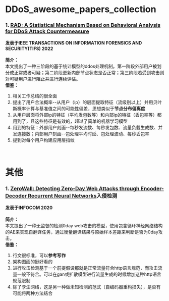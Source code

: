 # DDoS_awesome_papers_collection  
### 1. [RAD: A Statistical Mechanism Based on Behavioral Analysis for DDoS Attack Countermeasure](https://github.com/2654400439/DDoS_awesome_papers_collection/blob/main/papers/Hajimaghsoodi%20%E5%92%8C%20Jalili%20-%202022%20-%20RAD%20A%20Statistical%20Mechanism%20Based%20on%20Behavioral%20A.pdf)
**发表于IEEE TRANSACTIONS ON INFORMATION FORENSICS AND SECURITY(TIFS) 2022**  
<br/>
**简介：**  
本文提出了一种三阶段的基于统计模型的ddos处理机制。第一阶段外部用户被划分成正常或者可疑；第二阶段更新内部节点状态是否正常；第三阶段若受到攻击则对可疑用户进行阻止并进行连续评估。  
**借鉴：**  
1. 相关工作总结的很全面
2. 提出了用户合法概率--从用户（ip）的层面提取特征（流级别以上）并用贝叶斯概率计算与基准值之间的可能性偏差，思想类似于**节点分布偏离度**
3. 从用户层面将外部ip的特征（平均发包数等）和内部ip的特征（丢包率等）都用到了，且这些特征是有效的，超过了简单的机器学习模型
4. 用到的特征：外部用户刻画--每秒发流数、每秒发包数、流量负载生成数、并发连接数；内部用户刻画--包处理平均时延、包处理波动、每秒丢包率
5. 提到对每个用户构建应用层指纹  
<br/>  

# 其他
### 1. [ZeroWall: Detecting Zero-Day Web Attacks through Encoder-Decoder Recurrent Neural Networks](https://github.com/2654400439/DDoS_awesome_papers_collection/blob/main/papers/Tang%20%E7%AD%89%E3%80%82%20-%20ZeroWall%20Detecting%20Zero-Day%20Web%20Attacks%20through%20E.pdf)入侵检测
**发表于INFOCOM 2020**
<br/>  
**简介：**  
本文提出了一种无监督的检测0day web攻击的模型，使用包含循环神经网络结构的AE来实现自翻译任务，通过衡量翻译结果与原始样本差距来判断是否为0day攻击。  
**借鉴：**  
1. 行文很标准，可以**参考写作**  
2. 架构图画的挺好看的  
3. 进行攻击检测基于一个前提假设那就是正常流量符合http语言规范，而攻击流量一般不符合。可以在gan或扩散模型进行流量生成的时候增加这种http语言规范限制  
4. 除了孪生网络，这是另一种做未知检测的范式（自编码器重构损失），是否有可能将两种方法结合  
